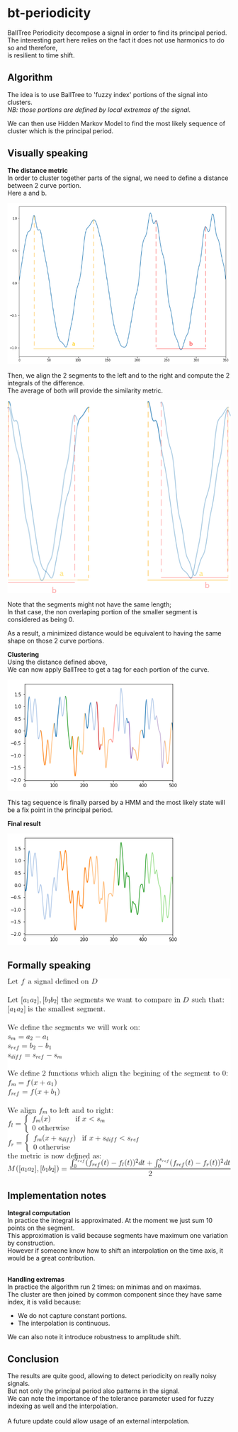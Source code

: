 bt-periodicity
===========

BallTree Periodicity decompose a signal in order to find its principal period.<br>
The interesting part here relies on the fact it does not use harmonics to do so and therefore,<br>
is resilient to time shift.


## Algorithm
The idea is to use BallTree to 'fuzzy index' portions of the signal into clusters.<br>
_NB: those portions are defined by local extremas of the signal._<br>

We can then use Hidden Markov Model to find the most likely sequence of cluster which is the principal period.<br>

## Visually speaking

__The distance metric__<br>
In order to cluster together parts of the signal, we need to define a distance between 2 curve portion.<br>
Here a and b.<br>

![](https://raw.githubusercontent.com/pelodelfuego/bt-periodicity/master/img/curve_portion.png)


Then, we align the 2 segments to the left and to the right and compute the 2 integrals of the difference.<br>
The average of both will provide the similarity metric.<br>

![](https://raw.githubusercontent.com/pelodelfuego/bt-periodicity/master/img/alignment.gif)

Note that the segments might not have the same length;<br>
In that case, the non overlaping portion of the smaller segment is considered as being 0.

As a result, a minimized distance would be equivalent to having the same shape on those 2 curve portions.


__Clustering__<br>
Using the distance defined above,<br>
We can now apply BallTree to get a tag for each portion of the curve.<br>

![](https://raw.githubusercontent.com/pelodelfuego/bt-periodicity/master/img/signal.png)


This tag sequence is finally parsed by a HMM and the most likely state will be a fix point in the principal period.


__Final result__<br>

![](https://raw.githubusercontent.com/pelodelfuego/bt-periodicity/master/img/periods.png)


## Formally speaking

![](https://raw.githubusercontent.com/pelodelfuego/bt-periodicity/master/img/formal_def.gif)

## Implementation notes

__Integral computation__<br>
In practice the integral is approximated. At the moment we just sum 10 points on the segment.<br>
This approximation is valid because segments have maximum one variation by construction.<br>
However if someone know how to shift an interpolation on the time axis, it would be a great contribution.<br>
<br>

__Handling extremas__<br>
In practice the algorithm run 2 times: on minimas and on maximas.<br>
The cluster are then joined by common component since they have same index, it is valid because:<br>

 * We do not capture constant portions.
 * The interpolation is continuous.

We can also note it introduce robustness to amplitude shift.


## Conclusion

The results are quite good, allowing to detect periodicity on really noisy signals.<br>
But not only the principal period also patterns in the signal.<br>
We can note the importance of the tolerance parameter used for fuzzy indexing as well and the interpolation.<br>
<br>
A future update could allow usage of an external interpolation.

